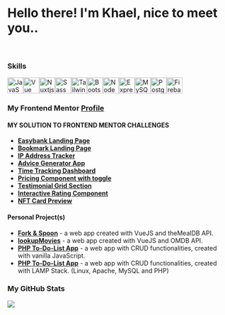 
# Hello there! I'm Khael, nice to meet you..
<br/>

### Skills

<p align="left">
<a href="https://developer.mozilla.org/en-US/docs/Web/JavaScript" target="_blank" rel="noreferrer"><img src="https://raw.githubusercontent.com/danielcranney/readme-generator/main/public/icons/skills/javascript-colored.svg" width="36" height="36" alt="JavaScript" /></a><a href="https://vuejs.org/" target="_blank" rel="noreferrer"><img src="https://raw.githubusercontent.com/danielcranney/readme-generator/main/public/icons/skills/vuejs-colored.svg" width="36" height="36" alt="Vue" /></a><a href="https://nuxtjs.org/" target="_blank" rel="noreferrer"><img src="https://raw.githubusercontent.com/danielcranney/readme-generator/main/public/icons/skills/nuxtjs-colored.svg" width="36" height="36" alt="Nuxtjs" /></a><a href="https://sass-lang.com/" target="_blank" rel="noreferrer"><img src="https://raw.githubusercontent.com/danielcranney/readme-generator/main/public/icons/skills/sass-colored.svg" width="36" height="36" alt="Sass" /></a><a href="https://tailwindcss.com/" target="_blank" rel="noreferrer"><img src="https://raw.githubusercontent.com/danielcranney/readme-generator/main/public/icons/skills/tailwindcss-colored.svg" width="36" height="36" alt="TailwindCSS" /></a><a href="https://getbootstrap.com/" target="_blank" rel="noreferrer"><img src="https://raw.githubusercontent.com/danielcranney/readme-generator/main/public/icons/skills/bootstrap-colored.svg" width="36" height="36" alt="Bootstrap" /></a><a href="https://nodejs.org/en/" target="_blank" rel="noreferrer"><img src="https://raw.githubusercontent.com/danielcranney/readme-generator/main/public/icons/skills/nodejs-colored.svg" width="36" height="36" alt="NodeJS" /></a><a href="https://expressjs.com/" target="_blank" rel="noreferrer"><img src="https://raw.githubusercontent.com/danielcranney/readme-generator/main/public/icons/skills/express-colored.svg" width="36" height="36" alt="Express" /></a><a href="https://www.mysql.com/" target="_blank" rel="noreferrer"><img src="https://raw.githubusercontent.com/danielcranney/readme-generator/main/public/icons/skills/mysql-colored.svg" width="36" height="36" alt="MySQL" /></a><a href="https://www.postgresql.org/" target="_blank" rel="noreferrer"><img src="https://raw.githubusercontent.com/danielcranney/readme-generator/main/public/icons/skills/postgresql-colored.svg" width="36" height="36" alt="PostgreSQL" /></a><a href="https://firebase.google.com/" target="_blank" rel="noreferrer"><img src="https://raw.githubusercontent.com/danielcranney/readme-generator/main/public/icons/skills/firebase-colored.svg" width="36" height="36" alt="Firebase" /></a></p>


### My Frontend Mentor __[Profile](https://frontendmentor.io/profile/i-am-Khael/)__
#### __MY SOLUTION TO FRONTEND MENTOR CHALLENGES__

- __[Easybank Landing Page](https://www.frontendmentor.io/solutions/easybank-landing-page-featuring-html-sass-and-javascript-HJRnEK0rq)__
- __[Bookmark Landing Page](https://www.frontendmentor.io/solutions/bookmark-landing-page-featuring-html-sassscss-and-javascript-ryUUtJa49)__
- __[IP Address Tracker](https://www.frontendmentor.io/solutions/ip-address-tracker-feat-js-ip-geo-api-leafletjs-and-openstreetmap-Sk39psDV5)__
- __[Advice Generator App](https://www.frontendmentor.io/solutions/advice-generator-app-using-html5-css3-and-vanilla-js-S1-ZYT7Q5)__
- __[Time Tracking Dashboard](https://www.frontendmentor.io/solutions/time-tracking-dashboard-featuring-html5-css3-and-vanilla-js-rkG5dL2Q5)__
- __[Pricing Component with toggle](https://www.frontendmentor.io/solutions/pricing-component-with-toggle-featuring-html-css-and-vanilla-js-HkZY251V5)__
- __[Testimonial Grid Section](https://www.frontendmentor.io/solutions/testimonials-grid-section-featuring-html-and-css-grid-B1gLZHeV9)__
- __[Interactive Rating Component](https://www.frontendmentor.io/solutions/interactive-rating-component-created-with-html-css-and-js-Bki4-uEQc)__
- __[NFT Card Preview](https://www.frontendmentor.io/solutions/nft-preview-card-component-html-and-css-SJFq9hS7q)__


#### __Personal Project(s)__
- __[Fork & Spoon](https://github.com/i-am-Khael/VueJS-ForkAndSpoon)__ - a web app created with VueJS and theMealDB API.
- __[lookupMovies](https://github.com/i-am-Khael/VueJS-LookupMovies)__ - a web app created with VueJS and OMDB API.
- __[PHP To-Do-List App](https://github.com/i-am-Khael/JS-ToDoList)__ - a web app with CRUD functionalities, created with vanilla JavaScript.
- __[PHP To-Do-List App](https://github.com/i-am-Khael/ToDoList)__ - a web app with CRUD functionalities, created with LAMP Stack. (Linux, Apache, MySQL and PHP)


### My GitHub Stats

<a href="http://www.github.com/i-am-Khael"><img src="https://github-readme-streak-stats.herokuapp.com/?user=i-am-Khael&stroke=ffffff&background=1c1917&ring=0891b2&fire=0891b2&currStreakNum=ffffff&currStreakLabel=0891b2&sideNums=ffffff&sideLabels=ffffff&dates=ffffff&hide_border=true" /></a>
